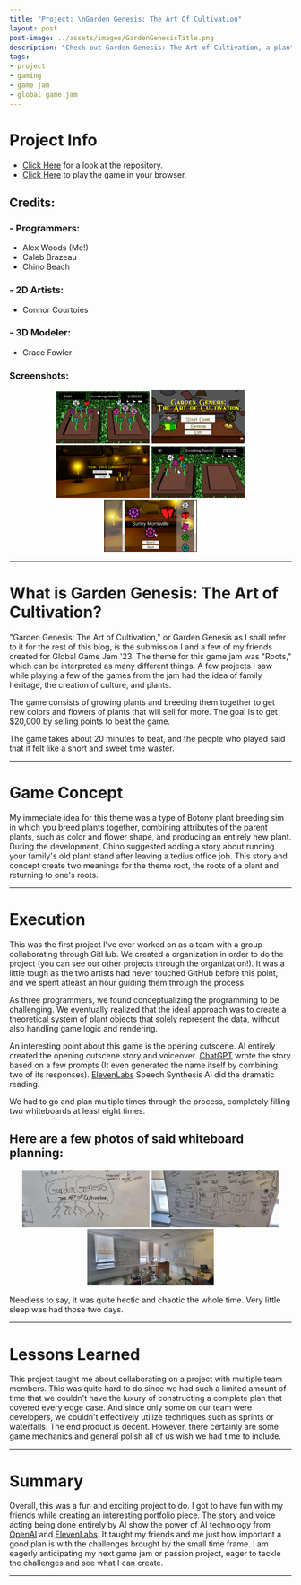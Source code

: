 ```yaml
---
title: "Project: \nGarden Genesis: The Art Of Cultivation"
layout: post
post-image: ../assets/images/GardenGenesisTitle.png
description: "Check out Garden Genesis: The Art of Cultivation, a plant breeding sim created by a team of developers and artists for Global Game Jam '23. Play the game in your browser and explore the repository on GitHub. Learn about the project's concept, execution, and lessons learned in this blog post."
tags:
- project
- gaming
- game jam
- global game jam
---
```


# Project Info
- <a href="https://github.com/Aleph-Null-Studios/Garden-Genesis-The-Art-of-Cultivation" target="_blank">Click Here</a> for a look at the repository.
- <a href="https://dabvexx.itch.io/garden-genesis-the-art-of-cultivation" target="_blank">Click Here</a> to play the game in your browser.

## Credits:
### - Programmers:
- Alex Woods (Me!)
- Caleb Brazeau
- Chino Beach

### - 2D Artists:
- Connor Courtoies

### - 3D Modeler:
- Grace Fowler

### Screenshots:
<div align="center">
    <img src="../assets/images/GardenGenesisScreenShot1.png" alt="Screenshot1" width = "33%">
    <img src="../assets/images/GardenGenesisScreenShot2.png" alt="Screenshot2" width = "33%">
    <img src="../assets/images/GardenGenesisScreenShot3.png" alt="Screenshot3" width = "33%">
    <img src="../assets/images/GardenGenesisScreenShot4.png" alt="Screenshot4" width = "33%">
    <img src="../assets/images/GardenGenesisScreenShot5.png" alt="Screenshot5" width = "33%">
</div>

---

# What is Garden Genesis: The Art of Cultivation?

"Garden Genesis: The Art of Cultivation," or Garden Genesis as I shall refer to it for the rest of this blog, is the submission I and a few of my friends created for Global Game Jam '23. The theme for this game jam was "Roots," which can be interpreted as many different things. A few projects I saw while playing a few of the games from the jam had the idea of family heritage, the creation of culture, and plants. 

The game consists of growing plants and breeding them together to get new colors and flowers of plants that will sell for more. The goal is to get $20,000 by selling points to beat the game.

The game takes about 20 minutes to beat, and the people who played said that it felt like a short and sweet time waster.

---

# Game Concept

My immediate idea for this theme was a type of Botony plant breeding sim in which you breed plants together, combining attributes of the parent plants, such as color and flower shape, and producing an entirely new plant. During the development, Chino suggested adding a story about running your family's old plant stand after leaving a tedius office job. This story and concept create two meanings for the theme root, the roots of a plant and returning to one's roots.

---

# Execution

This was the first project I've ever worked on as a team with a group collaborating through GitHub. We created a organization in order to do the project (you can see our other projects through the organization!). It was a little tough as the two artists had never touched GitHub before this point, and we spent atleast an hour guiding them through the process.

As three programmers, we found conceptualizing the programming to be challenging. We eventually realized that the ideal approach was to create a theoretical system of plant objects that solely represent the data, without also handling game logic and rendering.

An interesting point about this game is the opening cutscene. AI entirely created the opening cutscene story and voiceover. [ChatGPT](https://openai.com/blog/chatgpt) wrote the story based on a few prompts (It even generated the name itself by combining two of its responses). [ElevenLabs](https://beta.elevenlabs.io) Speech Synthesis AI did the dramatic reading.

We had to go and plan multiple times through the process, completely filling two whiteboards at least eight times. 

## Here are a few photos of said whiteboard planning:
<div align="center">
    <img src="../assets/images/GardenGenesisTitleWhiteboard.png" alt="Whiteboard Title" title="The first concept for the title, in all its whiteboard glory." width="45%">
    <img src="../assets/images/GardenGenesisWhiteboard1.png" alt="Whiteboard 1" title="Whiteboard with some hastily written plans." width="45%">
    <img src="../assets/images/GardenGenesisWhiteboard2.png" alt="Whiteboard 2" title="Whiteboard detailing the plan a mere 5 hours before the submission deadline." width="45%">
</div>


Needless to say, it was quite hectic and chaotic the whole time. Very little sleep was had those two days.

---

# Lessons Learned

This project taught me about collaborating on a project with multiple team members. This was quite hard to do since we had such a limited amount of time that we couldn't have the luxury of constructing a complete plan that covered every edge case. And since only some on our team were developers, we couldn't effectively utilize techniques such as sprints or waterfalls. The end product is decent. However, there certainly are some game mechanics and general polish all of us wish we had time to include.

---

# Summary

Overall, this was a fun and exciting project to do. I got to have fun with my friends while creating an interesting portfolio piece. The story and voice acting being done entirely by AI show the power of AI technology from [OpenAI](https://openai.com) and [ElevenLabs](https://beta.elevenlabs.io). It taught my friends and me just how important a good plan is with the challenges brought by the small time frame. I am eagerly anticipating my next game jam or passion project, eager to tackle the challenges and see what I can create.

---